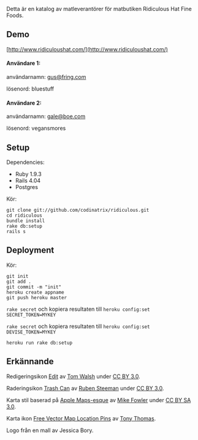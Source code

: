 Detta är en katalog av matleverantörer för matbutiken Ridiculous Hat Fine Foods.

## Demo

[http://www.ridiculoushat.com/](http://www.ridiculoushat.com/)

#### Användare 1:

användarnamn: gus@fring.com

lösenord: bluestuff


#### Användare 2:
användarnamn: gale@boe.com

lösenord: vegansmores

## Setup

Dependencies: 
* Ruby 1.9.3
* Rails 4.04
* Postgres

Kör:
```
git clone git://github.com/codinatrix/ridiculous.git
cd ridiculous
bundle install
rake db:setup
rails s
```
## Deployment

Kör:
```
git init
git add .
git commit -m "init"
heroku create appname
git push heroku master
```
`rake secret` och kopiera resultaten till
`heroku config:set SECRET_TOKEN=MYKEY`

`rake secret` och kopiera resultaten till
`heroku config:set DEVISE_TOKEN=MYKEY`

```
heroku run rake db:setup
```

## Erkännande
Redigeringsikon [Edit](http://www.thenounproject.com/term/edit/22169/) av [Tom Walsh](http://www.thenounproject.com/tomwalshdesign/) under [CC BY 3.0](http://creativecommons.org/licenses/by/3.0/us/).

Raderingsikon [Trash Can](http://www.thenounproject.com/term/trash-can/3823/) av [Ruben Steeman](http://www.thenounproject.com/rubensteeman/) under [CC BY 3.0](http://creativecommons.org/licenses/by/3.0/us/).

Karta stil baserad på [Apple Maps-esque](http://snazzymaps.com/style/42/apple-maps-esque) av [Mike Fowler](http://mikefowler.me/) under [CC BY SA 3.0](http://creativecommons.org/licenses/by-sa/3.0/).

Karta ikon [Free Vector Map Location Pins](http://medialoot.com/item/free-vector-map-location-pins/) av [Tony Thomas](http://medialoot.com/main/team/).

Logo från en mall av Jessica Bory.